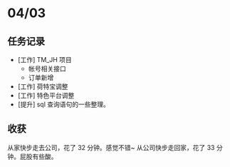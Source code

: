 # 04/03
## 任务记录
* [工作] TM_JH 项目
  * 帐号相关接口
  * 订单新增
* [工作] 荷特宝调整
* [工作] 特色平台调整
* [提升] sql 查询语句的一些整理。

## 收获
从家快步走去公司，花了 32 分钟。感觉不错~
从公司快步走回家，花了 33 分钟。屁股有些酸。